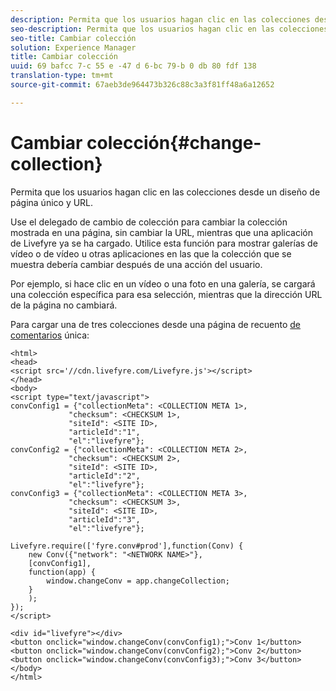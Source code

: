 ```yaml
---
description: Permita que los usuarios hagan clic en las colecciones desde un diseño de página único y URL.
seo-description: Permita que los usuarios hagan clic en las colecciones desde un diseño de página único y URL.
seo-title: Cambiar colección
solution: Experience Manager
title: Cambiar colección
uuid: 69 bafcc 7-c 55 e -47 d 6-bc 79-b 0 db 80 fdf 138
translation-type: tm+mt
source-git-commit: 67aeb3de964473b326c88c3a3f81ff48a6a12652

---
```



# Cambiar colección{#change-collection}

Permita que los usuarios hagan clic en las colecciones desde un diseño de página único y URL.

Use el delegado de cambio de colección para cambiar la colección mostrada en una página, sin cambiar la URL, mientras que una aplicación de Livefyre ya se ha cargado. Utilice esta función para mostrar galerías de vídeo o de vídeo u otras aplicaciones en las que la colección que se muestra debería cambiar después de una acción del usuario.

Por ejemplo, si hace clic en un vídeo o una foto en una galería, se cargará una colección específica para esa selección, mientras que la dirección URL de la página no cambiará.

Para cargar una de tres colecciones desde una página de recuento [de comentarios](/help/implementation/c-advanced-topics/t-display-comment-count.md) única:

```
<html> 
<head> 
<script src='//cdn.livefyre.com/Livefyre.js'></script> 
</head> 
<body> 
<script type="text/javascript"> 
convConfig1 = {"collectionMeta": <COLLECTION META 1>, 
             "checksum": <CHECKSUM 1>, 
             "siteId": <SITE ID>, 
             "articleId":"1", 
             "el":"livefyre"}; 
convConfig2 = {"collectionMeta": <COLLECTION META 2>, 
             "checksum": <CHECKSUM 2>, 
             "siteId": <SITE ID>, 
             "articleId":"2", 
             "el":"livefyre"}; 
convConfig3 = {"collectionMeta": <COLLECTION META 3>, 
             "checksum": <CHECKSUM 3>, 
             "siteId": <SITE ID>, 
             "articleId":"3", 
             "el":"livefyre"}; 
  
Livefyre.require(['fyre.conv#prod'],function(Conv) { 
    new Conv({"network": "<NETWORK NAME>"}, 
    [convConfig1], 
    function(app) {  
        window.changeConv = app.changeCollection; 
    } 
    ); 
}); 
</script> 
  
<div id="livefyre"></div> 
<button onclick="window.changeConv(convConfig1);">Conv 1</button> 
<button onclick="window.changeConv(convConfig2);">Conv 2</button> 
<button onclick="window.changeConv(convConfig3);">Conv 3</button> 
</body> 
</html>
```

